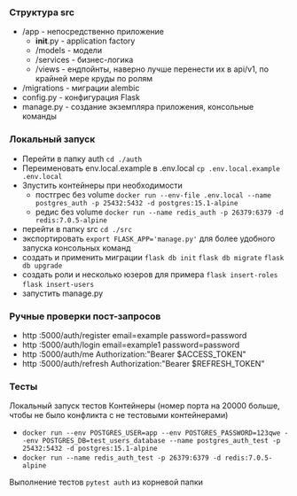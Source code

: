 ### Структура src

- /app - непосредственно приложение
  - __init__.py - application factory
  - /models - модели
  - /services - бизнес-логика
  - /views - ендпойнты, наверно лучше перенести их в api/v1, по крайней мере круды по ролям
- /migrations - миграции alembic
- config.py - конфигурация Flask
- manage.py - создание экземпляра приложения, консольные команды

### Локальный запуск

- Перейти в папку auth `cd ./auth`
- Переименовать env.local.example в .env.local `cp .env.local.example .env.local`
- Зпустить контейнеры при необходимости
  - постгрес без volume `docker run --env-file .env.local --name postgres_auth -p 25432:5432 -d postgres:15.1-alpine`
  - редис без volume `docker run --name redis_auth -p 26379:6379 -d redis:7.0.5-alpine`
- перейти в папку src `cd ./src`
- экспортировать `export FLASK_APP='manage.py'` для более удобного запуска консольных команд
- создать и применить миграции `flask db init` `flask db migrate` `flask db upgrade`
- создать роли и несколько юзеров для примера `flask insert-roles` `flask insert-users`
- запустить manage.py

### Ручные проверки пост-запросов

- http :5000/auth/register email=example password=password
- http :5000/auth/login email=example1 password=password
- http :5000/auth/me Authorization:"Bearer $ACCESS_TOKEN"
- http :5000/auth/refresh Authorization:"Bearer $REFRESH_TOKEN"

### Тесты

Локальный запуск тестов
Контейнеры (номер порта на 20000 больше, чтобы не было конфликта с не тестовыми контейнерами)
- `docker run --env POSTGRES_USER=app --env POSTGRES_PASSWORD=123qwe --env POSTGRES_DB=test_users_database --name postgres_auth_test -p 25432:5432 -d postgres:15.1-alpine`
- `docker run --name redis_auth_test -p 26379:6379 -d redis:7.0.5-alpine`

Выполнение тестов `pytest auth` из корневой папки

